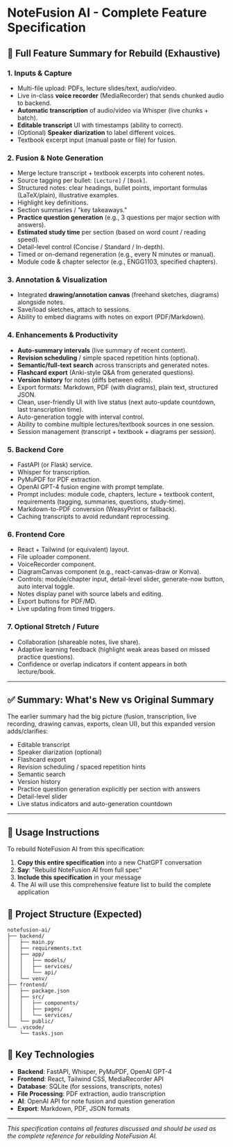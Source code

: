 # NoteFusion AI - Complete Feature Specification

## 🎯 Full Feature Summary for Rebuild (Exhaustive)

### 1. **Inputs & Capture**

* Multi-file upload: PDFs, lecture slides/text, audio/video.
* Live in-class **voice recorder** (MediaRecorder) that sends chunked audio to backend.
* **Automatic transcription** of audio/video via Whisper (live chunks + batch).
* **Editable transcript** UI with timestamps (ability to correct).
* (Optional) **Speaker diarization** to label different voices.
* Textbook excerpt input (manual paste or file) for fusion.

### 2. **Fusion & Note Generation**

* Merge lecture transcript + textbook excerpts into coherent notes.
* Source tagging per bullet: `[Lecture]` / `[Book]`.
* Structured notes: clear headings, bullet points, important formulas (LaTeX/plain), illustrative examples.
* Highlight key definitions.
* Section summaries / "key takeaways."
* **Practice question generation** (e.g., 3 questions per major section with answers).
* **Estimated study time** per section (based on word count / reading speed).
* Detail-level control (Concise / Standard / In-depth).
* Timed or on-demand regeneration (e.g., every N minutes or manual).
* Module code & chapter selector (e.g., ENGG1103, specified chapters).

### 3. **Annotation & Visualization**

* Integrated **drawing/annotation canvas** (freehand sketches, diagrams) alongside notes.
* Save/load sketches, attach to sessions.
* Ability to embed diagrams with notes on export (PDF/Markdown).

### 4. **Enhancements & Productivity**

* **Auto-summary intervals** (live summary of recent content).
* **Revision scheduling** / simple spaced repetition hints (optional).
* **Semantic/full-text search** across transcripts and generated notes.
* **Flashcard export** (Anki-style Q&A from generated questions).
* **Version history** for notes (diffs between edits).
* Export formats: Markdown, PDF (with diagrams), plain text, structured JSON.
* Clean, user-friendly UI with live status (next auto-update countdown, last transcription time).
* Auto-generation toggle with interval control.
* Ability to combine multiple lectures/textbook sources in one session.
* Session management (transcript + textbook + diagrams per session).

### 5. **Backend Core**

* FastAPI (or Flask) service.
* Whisper for transcription.
* PyMuPDF for PDF extraction.
* OpenAI GPT-4 fusion engine with prompt template.
* Prompt includes: module code, chapters, lecture + textbook content, requirements (tagging, summaries, questions, study-time).
* Markdown-to-PDF conversion (WeasyPrint or fallback).
* Caching transcripts to avoid redundant reprocessing.

### 6. **Frontend Core**

* React + Tailwind (or equivalent) layout.
* File uploader component.
* VoiceRecorder component.
* DiagramCanvas component (e.g., react-canvas-draw or Konva).
* Controls: module/chapter input, detail-level slider, generate-now button, auto interval toggle.
* Notes display panel with source labels and editing.
* Export buttons for PDF/MD.
* Live updating from timed triggers.

### 7. **Optional Stretch / Future**

* Collaboration (shareable notes, live share).
* Adaptive learning feedback (highlight weak areas based on missed practice questions).
* Confidence or overlap indicators if content appears in both lecture/book.

---

## ✅ Summary: What's New vs Original Summary

The earlier summary had the big picture (fusion, transcription, live recording, drawing canvas, exports, clean UI), but this expanded version adds/clarifies:

* Editable transcript
* Speaker diarization (optional)
* Flashcard export
* Revision scheduling / spaced repetition hints
* Semantic search
* Version history
* Practice question generation explicitly per section with answers
* Detail-level slider
* Live status indicators and auto-generation countdown

---

## 🚀 Usage Instructions

To rebuild NoteFusion AI from this specification:

1. **Copy this entire specification** into a new ChatGPT conversation
2. **Say**: "Rebuild NoteFusion AI from full spec" 
3. **Include this specification** in your message
4. The AI will use this comprehensive feature list to build the complete application

## 📁 Project Structure (Expected)

```
notefusion-ai/
├── backend/
│   ├── main.py
│   ├── requirements.txt
│   ├── app/
│   │   ├── models/
│   │   ├── services/
│   │   └── api/
│   └── venv/
├── frontend/
│   ├── package.json
│   ├── src/
│   │   ├── components/
│   │   ├── pages/
│   │   └── services/
│   └── public/
└── .vscode/
    └── tasks.json
```

## 🔧 Key Technologies

- **Backend**: FastAPI, Whisper, PyMuPDF, OpenAI GPT-4
- **Frontend**: React, Tailwind CSS, MediaRecorder API
- **Database**: SQLite (for sessions, transcripts, notes)
- **File Processing**: PDF extraction, audio transcription
- **AI**: OpenAI API for note fusion and question generation
- **Export**: Markdown, PDF, JSON formats

---

*This specification contains all features discussed and should be used as the complete reference for rebuilding NoteFusion AI.* 